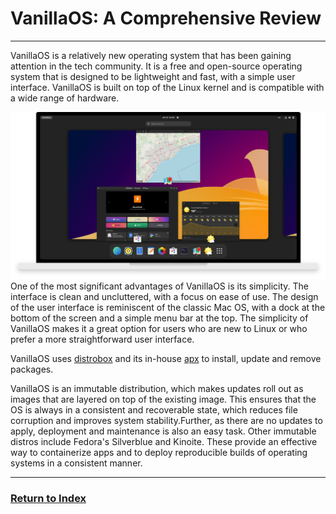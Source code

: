 # VanillaOS: A Comprehensive Review
---

VanillaOS is a relatively new operating system that has been gaining attention in the tech community. It is a free and open-source operating system that is designed to be lightweight and fast, with a simple user interface. VanillaOS is built on top of the Linux kernel and is compatible with a wide range of hardware.

![](../images/Vanilla/GNOME.svg)
One of the most significant advantages of VanillaOS is its simplicity. The interface is clean and uncluttered, with a focus on ease of use. The design of the user interface is reminiscent of the classic Mac OS, with a dock at the bottom of the screen and a simple menu bar at the top. The simplicity of VanillaOS makes it a great option for users who are new to Linux or who prefer a more straightforward user interface.

VanillaOS uses [distrobox](https://distrobox.privatedns.org) and its in-house [apx](https://documentation.vanillaos.org/docs/apx/) to install, update and remove packages.

VanillaOS is an immutable distribution, which makes updates roll out as images that are layered on top of the existing image. This ensures that the OS is always in a consistent and recoverable state, which reduces file corruption and improves system stability.Further, as there are no updates to apply, deployment and maintenance is also an easy task. Other immutable distros include Fedora's Silverblue and Kinoite. These provide an effective way to containerize apps and to deploy reproducible builds of operating systems in a consistent manner.

---
### [Return to Index](../)
